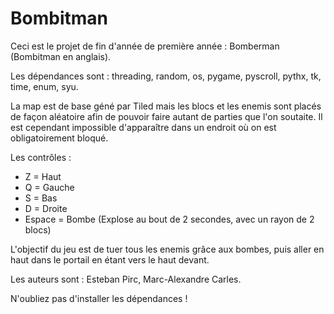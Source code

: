 # Bombitman

Ceci est le projet de fin d'année de première année : Bomberman (Bombitman en anglais).

Les dépendances sont : threading, random, os, pygame, pyscroll, pythx, tk, time, enum, syu.

La map est de base géné par Tiled mais les blocs et les enemis sont placés de façon aléatoire afin de pouvoir faire autant de parties que l'on soutaite. 
Il est cependant impossible d'apparaître dans un endroit où on est obligatoirement bloqué.

Les contrôles :
 - Z = Haut
 - Q = Gauche
 - S = Bas
 - D = Droite
 - Espace = Bombe (Explose au bout de 2 secondes, avec un rayon de 2 blocs)
 
L'objectif du jeu est de tuer tous les enemis grâce aux bombes, puis
aller en haut dans le portail en étant vers le haut devant.

Les auteurs sont :
Esteban Pirc, Marc-Alexandre Carles.

N'oubliez pas d'installer les dépendances !
